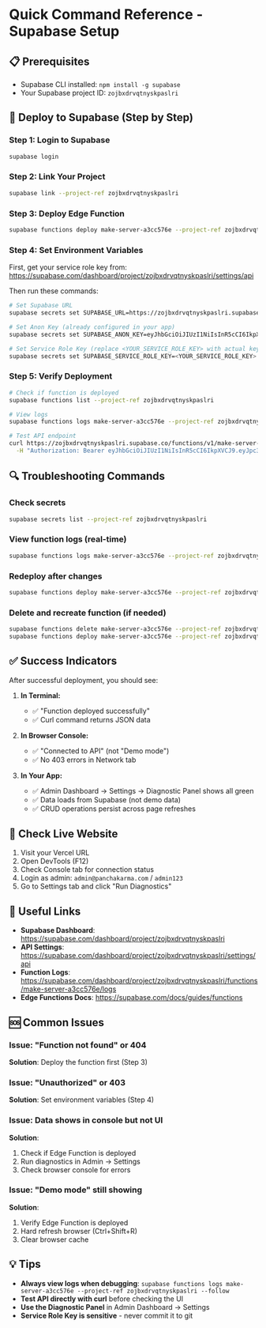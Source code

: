 # Quick Command Reference - Supabase Setup

## 📋 Prerequisites
- Supabase CLI installed: `npm install -g supabase`
- Your Supabase project ID: `zojbxdrvqtnyskpaslri`

## 🚀 Deploy to Supabase (Step by Step)

### Step 1: Login to Supabase
```bash
supabase login
```

### Step 2: Link Your Project
```bash
supabase link --project-ref zojbxdrvqtnyskpaslri
```

### Step 3: Deploy Edge Function
```bash
supabase functions deploy make-server-a3cc576e --project-ref zojbxdrvqtnyskpaslri
```

### Step 4: Set Environment Variables

First, get your service role key from:
https://supabase.com/dashboard/project/zojbxdrvqtnyskpaslri/settings/api

Then run these commands:

```bash
# Set Supabase URL
supabase secrets set SUPABASE_URL=https://zojbxdrvqtnyskpaslri.supabase.co --project-ref zojbxdrvqtnyskpaslri

# Set Anon Key (already configured in your app)
supabase secrets set SUPABASE_ANON_KEY=eyJhbGciOiJIUzI1NiIsInR5cCI6IkpXVCJ9.eyJpc3MiOiJzdXBhYmFzZSIsInJlZiI6InpvamJ4ZHJ2cXRueXNrcGFzbHJpIiwicm9sZSI6ImFub24iLCJpYXQiOjE3NTkwNjAxNTEsImV4cCI6MjA3NDYzNjE1MX0.ijm8c0TUFei0HKlPTbxaAxxs0Pfvj-Tp2Lu-lCoqgYc --project-ref zojbxdrvqtnyskpaslri

# Set Service Role Key (replace <YOUR_SERVICE_ROLE_KEY> with actual key)
supabase secrets set SUPABASE_SERVICE_ROLE_KEY=<YOUR_SERVICE_ROLE_KEY> --project-ref zojbxdrvqtnyskpaslri
```

### Step 5: Verify Deployment
```bash
# Check if function is deployed
supabase functions list --project-ref zojbxdrvqtnyskpaslri

# View logs
supabase functions logs make-server-a3cc576e --project-ref zojbxdrvqtnyskpaslri

# Test API endpoint
curl https://zojbxdrvqtnyskpaslri.supabase.co/functions/v1/make-server-a3cc576e/users \
  -H "Authorization: Bearer eyJhbGciOiJIUzI1NiIsInR5cCI6IkpXVCJ9.eyJpc3MiOiJzdXBhYmFzZSIsInJlZiI6InpvamJ4ZHJ2cXRueXNrcGFzbHJpIiwicm9sZSI6ImFub24iLCJpYXQiOjE3NTkwNjAxNTEsImV4cCI6MjA3NDYzNjE1MX0.ijm8c0TUFei0HKlPTbxaAxxs0Pfvj-Tp2Lu-lCoqgYc"
```

## 🔍 Troubleshooting Commands

### Check secrets
```bash
supabase secrets list --project-ref zojbxdrvqtnyskpaslri
```

### View function logs (real-time)
```bash
supabase functions logs make-server-a3cc576e --project-ref zojbxdrvqtnyskpaslri --follow
```

### Redeploy after changes
```bash
supabase functions deploy make-server-a3cc576e --project-ref zojbxdrvqtnyskpaslri --no-verify-jwt
```

### Delete and recreate function (if needed)
```bash
supabase functions delete make-server-a3cc576e --project-ref zojbxdrvqtnyskpaslri
supabase functions deploy make-server-a3cc576e --project-ref zojbxdrvqtnyskpaslri
```

## ✅ Success Indicators

After successful deployment, you should see:

1. **In Terminal:**
   - ✅ "Function deployed successfully"
   - ✅ Curl command returns JSON data

2. **In Browser Console:**
   - ✅ "Connected to API" (not "Demo mode")
   - ✅ No 403 errors in Network tab

3. **In Your App:**
   - ✅ Admin Dashboard → Settings → Diagnostic Panel shows all green
   - ✅ Data loads from Supabase (not demo data)
   - ✅ CRUD operations persist across page refreshes

## 📱 Check Live Website

1. Visit your Vercel URL
2. Open DevTools (F12)
3. Check Console tab for connection status
4. Login as admin: `admin@panchakarma.com` / `admin123`
5. Go to Settings tab and click "Run Diagnostics"

## 🔗 Useful Links

- **Supabase Dashboard**: https://supabase.com/dashboard/project/zojbxdrvqtnyskpaslri
- **API Settings**: https://supabase.com/dashboard/project/zojbxdrvqtnyskpaslri/settings/api
- **Function Logs**: https://supabase.com/dashboard/project/zojbxdrvqtnyskpaslri/functions/make-server-a3cc576e/logs
- **Edge Functions Docs**: https://supabase.com/docs/guides/functions

## 🆘 Common Issues

### Issue: "Function not found" or 404
**Solution**: Deploy the function first (Step 3)

### Issue: "Unauthorized" or 403
**Solution**: Set environment variables (Step 4)

### Issue: Data shows in console but not UI
**Solution**: 
1. Check if Edge Function is deployed
2. Run diagnostics in Admin → Settings
3. Check browser console for errors

### Issue: "Demo mode" still showing
**Solution**:
1. Verify Edge Function is deployed
2. Hard refresh browser (Ctrl+Shift+R)
3. Clear browser cache

## 💡 Tips

- **Always view logs when debugging**: `supabase functions logs make-server-a3cc576e --project-ref zojbxdrvqtnyskpaslri --follow`
- **Test API directly with curl** before checking the UI
- **Use the Diagnostic Panel** in Admin Dashboard → Settings
- **Service Role Key is sensitive** - never commit it to git
